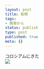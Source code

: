 ```yaml
---
layout: post
title: 有明
tags:
- 携帯から
status: publish
type: post
published: true
meta: {}
---
```

<div class="caption">コロシアムにきた
</div>
<div class="photo"><img src="http://wo.skr.jp/images/uploads/blog-photo-1127627828.83-0.jpg" /></div>
